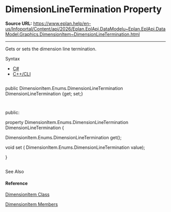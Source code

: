 # DimensionLineTermination Property

**Source URL:** https://www.eplan.help/en-us/Infoportal/Content/api/2026/Eplan.EplApi.DataModelu~Eplan.EplApi.DataModel.Graphics.DimensionItem~DimensionLineTermination.html

---

Gets or sets the dimension line termination.

Syntax

- [C#](#i-syntax-CS)
- [C++/CLI](#i-syntax-CPP2005)

```
```
public DimensionItem.Enums.DimensionLineTermination DimensionLineTermination {get; set;}
```
```

```
```
public:
property DimensionItem.Enums.DimensionLineTermination DimensionLineTermination {
   DimensionItem.Enums.DimensionLineTermination get();
   void set (    DimensionItem.Enums.DimensionLineTermination value);
}
```
```



See Also

#### Reference

[DimensionItem Class](Eplan.EplApi.DataModelu~Eplan.EplApi.DataModel.Graphics.DimensionItem.html)
  
[DimensionItem Members](Eplan.EplApi.DataModelu~Eplan.EplApi.DataModel.Graphics.DimensionItem_members.html)